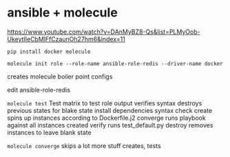 # ansible + molecule

https://www.youtube.com/watch?v=DAnMyBZ8-Qs&list=PLMyOob-UkeytIleCbMlFfCzaunOh27hm6&index=11

```pip install docker molecule```

```molecule init role --role-name ansible-role-redis --driver-name docker```

creates molecule boiler point configs

edit ansible-role-redis

```molecule test```
Test matrix to test role
  output verifies syntax
  destroys previous states for blake state
  install dependencies
  syntax check
  create spins up instances according to Dockerfile.j2
  converge runs playbook against all instances created
  verify runs test_default.py
  destroy removes instances to leave blank state


```molecule converge```
skips a lot more stuff
  creates, tests
